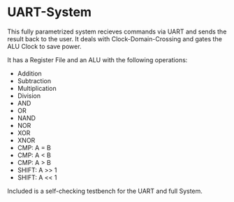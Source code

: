 # UART-System

This fully parametrized system recieves commands via UART and sends the result back to the user. It deals with Clock-Domain-Crossing and gates the ALU Clock to save power.

It has a Register File and an ALU with the following operations:
  - Addition
  - Subtraction
  - Multiplication
  - Division
  - AND
  - OR
  - NAND
  - NOR
  - XOR
  - XNOR
  - CMP: A = B
  - CMP: A < B
  - CMP: A > B
  - SHIFT: A >> 1
  - SHIFT: A << 1

Included is a self-checking testbench for the UART and full System.
